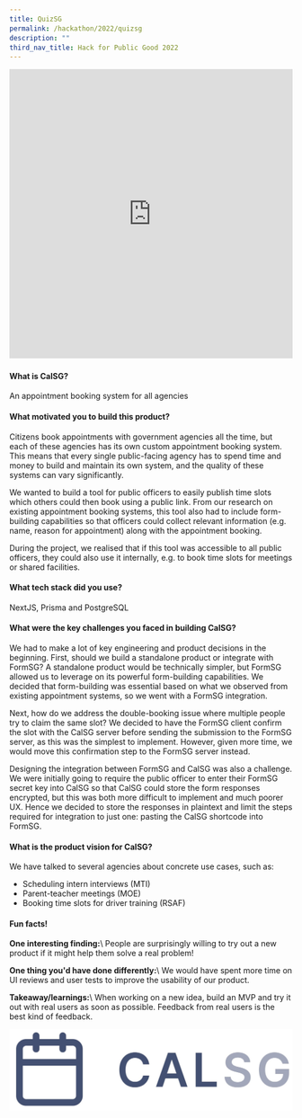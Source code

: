 ```yaml
---
title: QuizSG
permalink: /hackathon/2022/quizsg
description: ""
third_nav_title: Hack for Public Good 2022
---
```

<iframe allowfullscreen="true" height="515" width="100%" frameborder="0" src="https://docs.google.com/presentation/d/e/2PACX-1vRn6vLqlb2-W4W8cgQWEBWSOgDpP9Pe9f0N0ld0wLdBYjp8zLuAQGEQzoGk8FcE-JB1dlXA-u6YGH1N/embed?start=false&loop=false&delayms=3000" ></iframe>

#### What is CalSG?
An appointment booking system for all agencies

#### What motivated you to build this product?
Citizens book appointments with government agencies all the time, but each of these agencies has its own custom appointment booking system. This means that every single public-facing agency has to spend time and money to build and maintain its own system, and the quality of these systems can vary significantly.

We wanted to build a tool for public officers to easily publish time slots which others could then book using a public link. From our research on existing appointment booking systems, this tool also had to include form-building capabilities so that officers could collect relevant information (e.g. name, reason for appointment) along with the appointment booking.

During the project, we realised that if this tool was accessible to all public officers, they could also use it internally, e.g. to book time slots for meetings or shared facilities.

#### What tech stack did you use?

NextJS, Prisma and PostgreSQL

#### What were the key challenges you faced in building CalSG? 

We had to make a lot of key engineering and product decisions in the beginning. First, should we build a standalone product or integrate with FormSG? A standalone product would be technically simpler, but FormSG allowed us to leverage on its powerful form-building capabilities. We decided that form-building was essential based on what we observed from existing appointment systems, so we went with a FormSG integration.

Next, how do we address the double-booking issue where multiple people try to claim the same slot? We decided to have the FormSG client confirm the slot with the CalSG server before sending the submission to the FormSG server, as this was the simplest to implement. However, given more time, we would move this confirmation step to the FormSG server instead.

Designing the integration between FormSG and CalSG was also a challenge. We were initially going to require the public officer to enter their FormSG secret key into CalSG so that CalSG could store the form responses encrypted, but this was both more difficult to implement and much poorer UX. Hence we decided to store the responses in plaintext and limit the steps required for integration to just one: pasting the CalSG shortcode into FormSG.

#### What is the product vision for CalSG? 
We have talked to several agencies about concrete use cases, such as:
- Scheduling intern interviews (MTI)
- Parent-teacher meetings (MOE)
- Booking time slots for driver training (RSAF)

#### Fun facts!
**One interesting finding:**\\
People are surprisingly willing to try out a new product if it might help them solve a real problem!

**One thing you'd have done differently:**\\
We would have spent more time on UI reviews and user tests to improve the usability of our product.

**Takeaway/learnings:**\\
When working on a new idea, build an MVP and try it out with real users as soon as possible. Feedback from real users is the best kind of feedback.

![CalSG product demo image](/images/calsg-snapshot.jpeg)